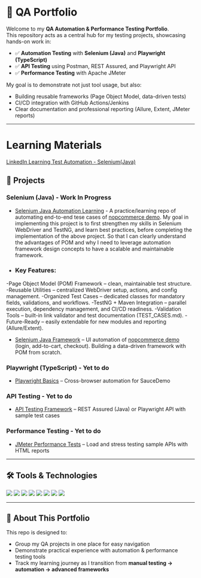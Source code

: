 # 🧪 QA Portfolio

Welcome to my **QA Automation & Performance Testing Portfolio**.  
This repository acts as a central hub for my testing projects, showcasing hands-on work in:

- ✅ **Automation Testing** with **Selenium (Java)** and **Playwright (TypeScript)**  
- ✅ **API Testing** using Postman, REST Assured, and Playwright API  
- ✅ **Performance Testing** with Apache JMeter  

My goal is to demonstrate not just tool usage, but also:
- Building reusable frameworks (Page Object Model, data-driven tests)  
- CI/CD integration with GitHub Actions/Jenkins  
- Clear documentation and professional reporting (Allure, Extent, JMeter reports)  

---
#  Learning Materials
[LinkedIn Learning Test Automation - Selenium(Java)](https://github.com/kalharijay7/test-automation-with-selenium-webdriver-for-java-2124033)

## 🔹 Projects

### Selenium (Java) - Work In Progress
- [Selenium Java Automation Learning](https://github.com/kalharijay7/nopcommerce-test-automation.git) - A practice/learning repo of automating end-to-end tese cases of [nopcommerce demo](https://demo.nopcommerce.com/). My goal in implementing this project is to first strengthen my skills in Selenium WebDriver and TestNG, and learn best practices, before completing the implementation of the above project. So that I can clearly understand the advantages of POM and why I need to leverage automation framework design concepts to have a scalable and maintainable framework.
- ### Key Features:
-Page Object Model (POM) Framework – clean, maintainable test structure.
-Reusable Utilities – centralized WebDriver setup, actions, and config management.
-Organized Test Cases – dedicated classes for mandatory fields, validations, and workflows.
-TestNG + Maven Integration – parallel execution, dependency management, and CI/CD readiness.
-Validation Tools – built-in link validator and test documentation (TEST_CASES.md).
-Future-Ready – easily extendable for new modules and reporting (Allure/Extent).

- [Selenium Java Framework](https://github.com/kalharijay7/nopcommerce-selenium-framework) – UI automation of [nopcommerce demo](https://demo.nopcommerce.com/) (login, add-to-cart, checkout). Building a data-driven framework with POM from scratch.

### Playwright (TypeScript) - Yet to do
- [Playwright Basics](#) – Cross-browser automation for SauceDemo  

### API Testing - Yet to do
- [API Testing Framework](#) – REST Assured (Java) or Playwright API with sample test cases  

### Performance Testing - Yet to do
- [JMeter Performance Tests](#) – Load and stress testing sample APIs with HTML reports  

---

## 🛠️ Tools & Technologies

<p align="left">
  <img src="https://img.shields.io/badge/Java-ED8B00?style=for-the-badge&logo=java&logoColor=white" />
  <img src="https://img.shields.io/badge/Selenium-43B02A?style=for-the-badge&logo=selenium&logoColor=white" />
  <img src="https://img.shields.io/badge/Playwright-2EAD33?style=for-the-badge&logo=playwright&logoColor=white" />
  <img src="https://img.shields.io/badge/TypeScript-007ACC?style=for-the-badge&logo=typescript&logoColor=white" />
  <img src="https://img.shields.io/badge/TestNG-FF6F00?style=for-the-badge&logoColor=white" />
  <img src="https://img.shields.io/badge/JMeter-D22128?style=for-the-badge&logo=apachejmeter&logoColor=white" />
  <img src="https://img.shields.io/badge/Postman-FF6C37?style=for-the-badge&logo=postman&logoColor=white" />
  <img src="https://img.shields.io/badge/GitHub_Actions-2088FF?style=for-the-badge&logo=github-actions&logoColor=white" />
</p>

---

## 📌 About This Portfolio
This repo is designed to:
- Group my QA projects in one place for easy navigation  
- Demonstrate practical experience with automation & performance testing tools  
- Track my learning journey as I transition from **manual testing → automation → advanced frameworks**  
